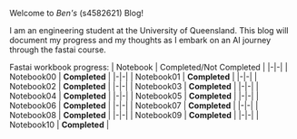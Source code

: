 Welcome to *Ben's* (s4582621) Blog!

I am an engineering student at the University of Queensland. This blog will document my progress and my thoughts as 
I embark on an AI journey through the fastai course.

Fastai workbook progress:
| Notebook | Completed/Not Completed |
|-|-|
| Notebook00 | **Completed** |
|-|-|
| Notebook01 | **Completed** |
|-|-|
| Notebook02 | **Completed** |
|-|-|
| Notebook03 | **Completed** |
|-|-|
| Notebook04 | **Completed** |
|-|-|
| Notebook05 | **Completed** |
|-|-|
| Notebook06 | **Completed** |
|-|-|
| Notebook07 | **Completed** |
|-|-|
| Notebook08 | **Completed** |
|-|-|
| Notebook09 | **Completed** |
|-|-|
| Notebook10 | **Completed** |
